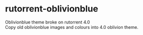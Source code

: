 # rutorrent-oblivionblue

Oblivionblue theme broke on rutorrent 4.0  
Copy old oblivionblue images and colours into 4.0 oblivion theme.
